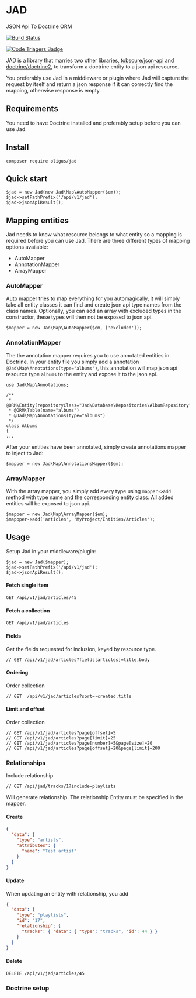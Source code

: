 # JAD

JSON Api To Doctrine ORM

[![Build Status](https://travis-ci.org/oligus/jad.svg?branch=master)](https://travis-ci.org/oligus/jad)

[![Code Triagers Badge](https://www.codetriage.com/oligus/jad/badges/users.svg)](https://www.codetriage.com/oligus/jad)

JAD is a library that marries two other libraries, [tobscure/json-api](https://github.com/tobscure/json-api) and
[doctrine/doctrine2](https://github.com/doctrine/doctrine2), to transform a doctrine entity to a json api resource.

You preferably use Jad in a middleware or plugin where Jad will capture the request by itself and return a json response
if it can correctly find the mapping, otherwise response is empty.

## Requirements

You need to have Doctrine installed and preferably setup before you can use Jad.

## Install

`composer require oligus/jad`

## Quick start
```
$jad = new Jad(new Jad\Map\AutoMapper($em));
$jad->setPathPrefix('/api/v1/jad');
$jad->jsonApiResult();
```

## Mapping entities

Jad needs to know what resource belongs to what entity so a mapping is required before you can use Jad. There are three
different types of mapping options available:

* AutoMapper
* AnnotationMapper
* ArrayMapper

### AutoMapper

Auto mapper tries to map everything for you automagically, it will simply take all entity classes it can find and create
json api type names from the class names. Optionally, you can add an array with excluded types in the constructor, these
types will then not be exposed to json api.

```
$mapper = new Jad\Map\AutoMapper($em, ['excluded']);
```

### AnnotationMapper

The the annotation mapper requires you to use annotated entities in Doctrine. In your entity file you simply add a 
annotation `@Jad\Map\Annotations(type="albums")`, this annotation will map json api resource type `albums` to the entity
and expose it to the json api.

```
use Jad\Map\Annotations;

/**
 * @ORM\Entity(repositoryClass="Jad\Database\Repositories\AlbumRepository")
 * @ORM\Table(name="albums")
 * @Jad\Map\Annotations(type="albums")
 */
class Albums
{
...
```

After your entities have been annotated, simply create annotations mapper to inject to Jad:

```
$mapper = new Jad\Map\AnnotationsMapper($em);
```

### ArrayMapper

With the array mapper, you simply add every type using `mapper->add` method with type name and the corresponding entity
class. All added entities will be exposed to json api.

```
$mapper = new Jad\Map\ArrayMapper($em);
$mappper->add('articles', 'MyProject/Entities/Articles');
```

## Usage

Setup Jad in your middleware/plugin:

```
$jad = new Jad($mapper);
$jad->setPathPrefix('/api/v1/jad');
$jad->jsonApiResult();
```

#### Fetch single item

```
GET /api/v1/jad/articles/45
```

#### Fetch a collection

```
GET /api/v1/jad/articles
```

#### Fields
Get the fields requested for inclusion, keyed by resource type.
```
// GET /api/v1/jad/articles?fields[articles]=title,body
```

#### Ordering
Order collection
```
// GET  /api/v1/jad/articles?sort=-created,title
```

#### Limit and offset
Order collection
```
// GET /api/v1/jad/articles?page[offset]=5
// GET /api/v1/jad/articles?page[limit]=25
// GET /api/v1/jad/articles?page[number]=5&page[size]=20
// GET /api/v1/jad/articles?page[offset]=20&page[limit]=200
```
### Relationships
Include relationship

```
// GET /api/jad/tracks/1?include=playlists
```
Will generate relationship. The relationship Entity must be specified in the mapper.

#### Create

```json
{
  "data": {
    "type": "artists",
    "attributes": {
      "name": "Test artist"
    }
  }
}
```
#### Update
When updating an entity with relationship, you add

```json
{
  "data": {
    "type": "playlists",
    "id": "17",
    "relationship": {
      "tracks": { "data": { "type": "tracks", "id": 44 } }
    }
  }
}
``` 


#### Delete

```
DELETE /api/v1/jad/articles/45
```

### Doctrine setup
